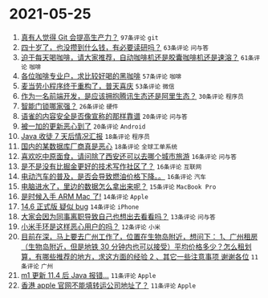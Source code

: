 # 2021-05-25

1. [真有人觉得 Git 会提高生产力？](https://www.v2ex.com/t/779029) `97条评论` `git`
1. [四十岁了，也没攒到什么钱，有必要读研吗？](https://www.v2ex.com/t/778984) `63条评论` `问与答`
1. [迫于每天喝咖啡，请大家推荐，自动咖啡机还是胶囊咖啡机还是速溶？](https://www.v2ex.com/t/779002) `61条评论` `咖啡`
1. [各位咖啡专业户，求比较好喝的黑咖啡](https://www.v2ex.com/t/778985) `57条评论` `咖啡`
1. [麦当劳小程序终于重构了，普天喜庆](https://www.v2ex.com/t/779012) `53条评论` `微信`
1. [作为一名前端开发，是应该拥抱腾讯生态还是阿里生态？](https://www.v2ex.com/t/779070) `30条评论` `程序员`
1. [智能门锁哪家强？](https://www.v2ex.com/t/779053) `26条评论` `硬件`
1. [语雀的内容安全是否像宣称的那样靠谱](https://www.v2ex.com/t/779001) `20条评论` `问与答`
1. [被一加的更新恶心到了](https://www.v2ex.com/t/778993) `20条评论` `Android`
1. [Java 收徒 7 天后情况汇报](https://www.v2ex.com/t/779074) `18条评论` `程序员`
1. [国内的某数据库厂商真是恶心](https://www.v2ex.com/t/779035) `18条评论` `全球工单系统`
1. [喜欢吃中原面食，请问除了西安还可以去哪个城市旅游](https://www.v2ex.com/t/779036) `16条评论` `问与答`
1. [是不是没有比掘金更好的技术写作社区了？](https://www.v2ex.com/t/779020) `16条评论` `互联网`
1. [电动汽车的普及，是否会导致燃油价格下降。。](https://www.v2ex.com/t/778991) `16条评论` `汽车`
1. [电脑进水了，里边的数据怎么拿出来呢？](https://www.v2ex.com/t/779071) `15条评论` `MacBook Pro`
1. [是时候入手 ARM Mac 了!](https://www.v2ex.com/t/779063) `14条评论` `Apple`
1. [14.6 正式版 疑似 bug](https://www.v2ex.com/t/779037) `14条评论` `iPhone`
1. [大家会因为同事离职导致自己也想出去看看吗？](https://www.v2ex.com/t/779005) `13条评论` `问与答`
1. [小米手环是这样恶心用户的吗？](https://www.v2ex.com/t/779016) `12条评论` `小米`
1. [目前在深，马上要去广州工作了，位置在生物岛附近，想问下： 1、广州租房（生物岛附近，但是地铁 30 分钟内也可以接受）平均价格多少？怎么租划算，有哪些推荐的地方，求这方面的经验 2 、其它一些注意事项 谢谢各位](https://www.v2ex.com/t/779066) `11条评论` `广州`
1. [m1 更新 11.4 后 Java 报错...](https://www.v2ex.com/t/779062) `11条评论` `Apple`
1. [香港 apple 官网不能填转运公司地址了？](https://www.v2ex.com/t/779059) `11条评论` `Apple`
